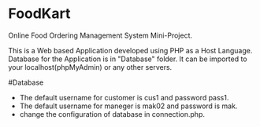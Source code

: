 # FoodKart
Online Food Ordering Management System Mini-Project.

This is a Web based Application developed using PHP as a Host Language.
Database for the Application is in "Database" folder. It can be imported to your localhost(phpMyAdmin) or any other servers.

#Database
- The default username for customer is cus1 and password pass1.
- The default username for maneger is mak02 and password is mak.
- change the configuration of database in connection.php.

